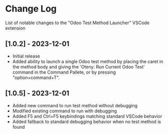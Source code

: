 # Change Log

List of notable changes to the "Odoo Test Method Launcher" VSCode extension

## [1.0.2] - 2023-12-01

- Initial release
- Added ability to launch a single Odoo test method by placing the caret in the method body and giving the 'Oteny: Run Current Odoo Test' command in the Command Pallete, or by pressing "option+command+T".

## [1.0.5] - 2023-12-01

- Added new command to run test method without debugging
- Modified existing command to run with debugging
- Added F5 and Ctrl+F5 keybindings matching standard VSCode behavior
- Added fallback to standard debugging behavior when no test method is found
